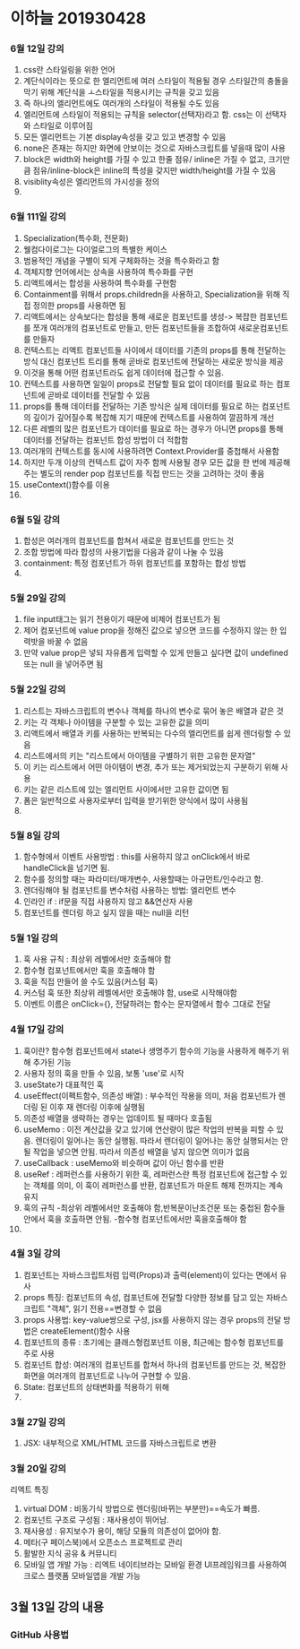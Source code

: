 # 이하늘 201930428

### 6월 12일 강의

1. css란 스타일링을 위한 언어
2. 계단식이라는 뜻으로 한 엘리먼트에 여러 스타일이 적용될 경우 스타일간의 충돌을 막기 위해 계단식을 ㅗ스타일을 적용시키는 규칙을 갖고 있음
3. 즉 하나의 엘리먼트에도 여러개의 스타일이 적용될 수도 있음
4. 엘리먼트에 스타일이 적용되는 규칙을 selector(선택자)라고 함. css는 이 선택자와 스타일로 이루어짐
5. 모든 엘리먼트는 기본 display속성을 갖고 있고 변경할 수 있음
6. none은 존재는 하지만 화면에 안보이는 것으로 자바스크립트를 넣을때 많이 사용
7. block은 width와 height를 가질 수 있고 한줄 점유/ inline은 가질 수 없고, 크기만큼 점유/inline-block은 inline의 특성을 갖지만 width/height를 가질 수 있음
8. visiblity속성은 엘리먼트의 가시성을 정의 
9. 

### 6월 111일 강의

1. Specialization(특수화, 전문화)
2. 웰컴다이로그는 다이얼로그의 특별한 케이스
3. 범용적인 개념을 구별이 되게 구체화하는 것을 특수화라고 함
4. 객체지향 언어에서는 상속을 사용하여 특수화를 구현
5. 리액트에서는 합성을 사용하여 특수화를 구현함
6. Containment를 위해서 props.childredn을 사용하고, Specialization을 위해 직접 정의한 props를 사용하면 됨
7. 리액트에서는 상속보다는 합성을 통해 새로운 컴포넌트를 생성-> 복잡한 컴포넌트를 쪼개 여러개의 컴포넌트로 만들고, 만든 컴포넌트들을 조합하여 새로운컴포넌트를 만들자
8. 컨텍스트는 리액트 컴포넌트들 사이에서 데이터를 기존의 props를 통해 전달하는 방식 대신 컴포넌트 트리를 통해 곧바로 컴포넌트에 전달하는 새로운 방식을 제공
9. 이것을 통해 어떤 컴포넌트라도 쉽게 데이터에 접근할 수 있음.
10. 컨텍스트를 사용하면 일일이 props로 전달할 필요 없이 데이터를 필요로 하는 컴포넌트에 곧바로 데이터를 전달할 수 있음
11. props를 통해 데이터를 전달하는 기존 방식은 실제 데이터를 필요로 하는 컴포넌트의 깊이가 깊어질수록 복잡해 지기 때문에 컨텍스트를 사용하여 깔끔하게 개선
12. 다른 레벨의 많은 컴포넌트가 데이터를 필요로 하는 경우가 아니면 props를 통해 데이터를 전달하는 컴포넌트 합성 방법이 더 적합함
13. 여러개의 컨텍스트를 동시에 사용하려면 Context.Provider를 중첩해서 사용함
14. 하지만 두개 이상의 컨텍스트 값이 자주 함께 사용될 경우 모든 값을 한 번에 제공해주는 별도의 render pop 컴포넌트를 직접 만드는 것을 고려하는 것이 좋음
15. useContext()함수를 이용
16.

### 6월 5일 강의

1. 합성은 여러개의 컴포넌트를 합쳐서 새로운 컴포넌트를 만드는 것
2. 조합 방법에 따라 합성의 사용기법을 다음과 같이 나눌 수 있음
3. containment: 특정 컴포넌트가 하위 컴포넌트를 포함하는 합성 방법
4.

### 5월 29일 강의

1. file input태그는 읽기 전용이기 때문에 비제어 컴포넌트가 됨
2. 제어 컴포넌트에 value prop을 정해진 값으로 넣으면 코드를 수정하지 않는 한 입력밧을 바꿀 수 없음
3. 만약 value prop은 넣되 자유롭게 입력할 수 있게 만들고 싶다면 값이 undefined 또는 null 을 넣어주면 됨

### 5월 22일 강의

1. 리스트는 자바스크립트의 변수나 객체를 하나의 변수로 묶어 놓은 배열과 같은 것
2. 키는 각 객체나 아이템을 구분할 수 있는 고유한 값을 의미
3. 리액트에서 배열과 키를 사용하는 반복되는 다수의 엘리먼트를 쉽게 렌더링할 수 있음
4. 리스트에서의 키는 "리스트에서 아이템을 구별하기 위한 고유한 문자열"
5. 이 키는 리스트에서 어떤 아이템이 변경, 추가 또는 제거되었는지 구분하기 위해 사용
6. 키는 같은 리스트에 있는 엘리먼트 사이에서만 고유한 값이면 됨
7. 폼은 일반적으로 사용자로부터 입력을 받기위한 양식에서 많이 사용됨
8.

### 5월 8일 강의

1. 함수형에서 이벤트 사용방법 : this를 사용하지 않고 onClick에서 바로 handleClick을 넘기면 됨.
2. 함수를 정의할 때는 파라미터/매개변수, 사용할때는 아규먼트/인수라고 함.
3. 렌더링해야 될 컴포넌트를 변수처럼 사용하는 방법: 엘리먼트 변수
4. 인라인 if : if문을 직접 사용하지 않고 &&연산자 사용
5. 컴포넌트를 렌더링 하고 싶지 않을 때는 null을 리턴

### 5월 1일 강의

1. 훅 사용 규칙 : 최상위 레벨에서만 호출해야 함
2. 함수형 컴포넌트에서만 훅을 호출해야 함
3. 훅을 직접 만들어 쓸 수도 있음(커스텀 훅)
4. 커스텀 훅 또한 최상위 레벨에서만 호출해야 함, use로 시작해야함
5. 이벤트 이름은 onClick={}, 전달하려는 함수는 문자열에서 함수 그대로 전달

### 4월 17일 강의

1. 훅이란? 함수형 컴포넌트에서 state나 생명주기 함수의 기능을 사용하게 해주기 위해 추가된 기능
2. 사용자 정의 훅을 만들 수 있음, 보통 'use'로 시작
3. useState가 대표적인 훅
4. useEffect(이펙트함수, 의존성 배열) : 부수적인 작용을 의미, 처음 컴포넌트가 렌더링 된 이후 재 렌더링 이후에 실행됨
5. 의존성 배열을 생략하는 경우는 업데이트 될 때마다 호출됨
6. useMemo :
   이전 계산값을 갖고 있기에 연산량이 많은 작업의 반복을 피할 수 있음.
   렌더링이 일어나는 동안 실행됨.
   따라서 렌더링이 일어나는 동안 실행되서는 안될 작업을 넣으면 안됨.
   따라서 의존성 배열을 넣지 않으면 의미가 없음
7. useCallback : useMemo와 비슷하며 값이 아닌 함수를 반환
8. useRef : 레퍼런스를 사용하기 위한 훅, 레퍼런스란 특정 컴포넌트에 접근할 수 있는 객체를 의미, 이 훅이 레퍼런스를 반환, 컴포넌트가 마운트 해제 전까지는 계속 유지
9. 훅의 규칙 -최상위 레벨에서만 호출해야 함,반복문이난조건문 또는 중첩된 함수들 안에서 훅을 호출하면 안됨. -함수형 컴포넌트에서만 훅을호출해야 함
10.

### 4월 3일 강의

1. 컴포넌트는 자바스크립트처럼 입력(Props)과 출력(element)이 있다는 면에서 유사
2. props 특징: 컴포넌트의 속성, 컴포넌트에 전달할 다양한 정보를 담고 있는 자바스크립트 "객체", 읽기 전용==변경할 수 없음
3. props 사용법: key-value쌍으로 구성, jsx를 사용하지 않는 경우 props의 전달 방법은 createElement()함수 사용
4. 컴포넌트의 종류 : 초기에는 클래스형컴포넌트 이용, 최근에는 함수형 컴포넌트를 주로 사용
5. 컴포넌트 합성: 여러개의 컴포넌트를 합쳐서 하나의 컴포넌트를 만드는 것, 복잡한 화면을 여러개의 컴포넌트로 나누어 구현할 수 있음.
6. State: 컴포넌트의 상태변화를 적용하기 위해
7.

### 3월 27일 강의

1. JSX: 내부적으로 XML/HTML 코드를 자바스크립트로 변환

### 3월 20일 강의

리엑트 특징

1. virtual DOM : 비동기식 방법으로 렌더링(바뀌는 부분만)==속도가 빠름.
2. 컴포넌트 구조로 구성됨 : 재사용성이 뛰어남.
3. 재사용성 : 유지보수가 용이, 해당 모듈의 의존성이 없어야 함.
4. 메타(구 페이스북)에서 오픈소스 프로젝트로 관리
5. 활발한 지식 공유 & 커뮤니티
6. 모바일 앱 개발 가능 : 리엑트 네이티브라는 모바일 환경 UI프레임워크를 사용하여 크로스 플랫폼 모바일앱을 개발 가능

## 3월 13일 강의 내용

### GitHub 사용법
